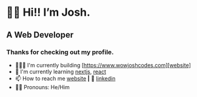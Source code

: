 # 👋🏽 Hi!! I’m Josh. 
## A Web Developer
### Thanks for checking out my profile.

- 👨🏼‍💻 I'm currently building [https://www.wowjoshcodes.com][website]  
- 🧠 I'm currently learning [nextjs][next], [react][react]  
- 📫 How to reach me [website][website] **|** 👔 [linkedin][linkedin]
- 🧔🏽 Pronouns: He/Him

[react]: http://reactjs.org
[next]: https://nextjs.org
[website]: https://www.wowjoshcodes.com/ 
[linkedin]: https://www.linkedin.com/in/joshua-narvaez/


<!---
joshuanarvaez/joshuanarvaez is a ✨ special ✨ repository because its `README.md` (this file) appears on your GitHub profile.
You can click the Preview link to take a look at your changes.
--->
